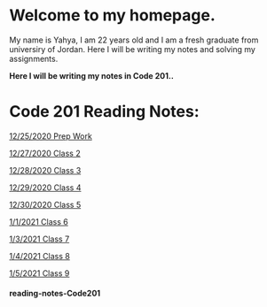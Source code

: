 # Welcome to my homepage.
My name is Yahya, I am 22 years old and I am a fresh graduate from universiry of Jordan. Here I will be writing my notes and solving my assignments.

**Here I will be writing my notes in Code 201..**

# Code 201 Reading Notes:

[12/25/2020 Prep Work](Read01.md)

[12/27/2020 Class 2](Read02.md)

[12/28/2020 Class 3](Read03.md)

[12/29/2020 Class 4](Read04.md)

[12/30/2020 Class 5](Read05.md)

[1/1/2021 Class 6](Read06.md)

[1/3/2021 Class 7](Read07.md)

[1/4/2021 Class 8](Read08.md)

[1/5/2021 Class 9](Read09.md)


#### reading-notes-Code201
